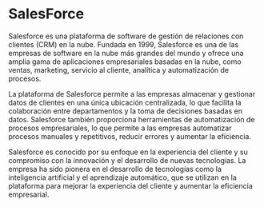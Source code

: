 # SalesForce

Salesforce es una plataforma de software de gestión de relaciones con clientes (CRM) en la nube. Fundada en 1999, Salesforce es una de las empresas de software en la nube más grandes del mundo y ofrece una amplia gama de aplicaciones empresariales basadas en la nube, como ventas, marketing, servicio al cliente, analítica y automatización de procesos.

La plataforma de Salesforce permite a las empresas almacenar y gestionar datos de clientes en una única ubicación centralizada, lo que facilita la colaboración entre departamentos y la toma de decisiones basadas en datos. Salesforce también proporciona herramientas de automatización de procesos empresariales, lo que permite a las empresas automatizar procesos manuales y repetitivos, reducir errores y aumentar la eficiencia.

Salesforce es conocido por su enfoque en la experiencia del cliente y su compromiso con la innovación y el desarrollo de nuevas tecnologías. La empresa ha sido pionera en el desarrollo de tecnologías como la inteligencia artificial y el aprendizaje automático, que se utilizan en la plataforma para mejorar la experiencia del cliente y aumentar la eficiencia empresarial.